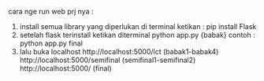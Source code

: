 cara nge run web prj nya : 
1. install semua library yang diperlukan
  di terminal ketikan :
  pip install Flask
2. setelah flask terinstall ketikan diterminal
   python app.py {babak}
   contoh : python app.py final
3. lalu buka localhost
  http://localhost:5000/lct (babak1-babak4)
  http://localhost:5000/semifinal (semifinal1-semifinal2)
  http://localhost:5000/  (final)
